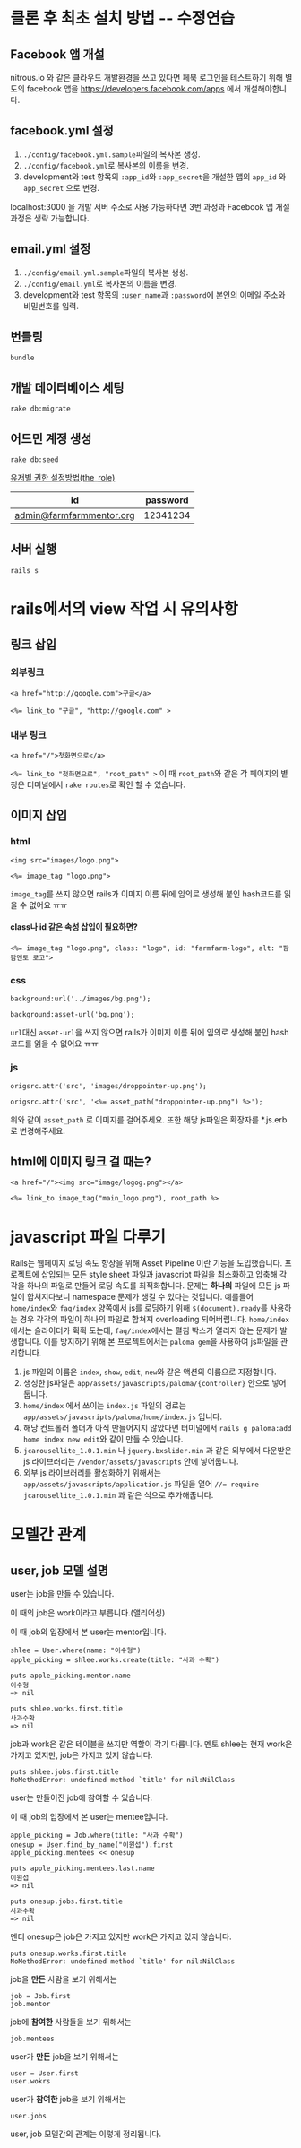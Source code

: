 ﻿클론 후 최초 설치 방법 -- 수정연습
=================

## Facebook 앱 개설
nitrous.io 와 같은 클라우드 개발환경을 쓰고 있다면 페북 로그인을 테스트하기 위해 별도의 facebook 앱을 https://developers.facebook.com/apps 에서 개설해야합니다.
## facebook.yml 설정
1. `./config/facebook.yml.sample`파일의 복사본 생성.
2. `./config/facebook.yml`로 복사본의 이름을 변경.
3. development와 test 항목의 `:app_id`와 `:app_secret`을 개설한 앱의 `app_id` 와 `app_secret` 으로 변경.

localhost:3000 을 개발 서버 주소로 사용 가능하다면 3번 과정과 Facebook 앱 개설 과정은 생략 가능합니다.
## email.yml 설정
1. `./config/email.yml.sample`파일의 복사본 생성.
2. `./config/email.yml`로 복사본의 이름을 변경.
3. development와 test 항목의 `:user_name`과 `:password`에 본인의 이메일 주소와 비밀번호를 입력.

## 번들링
`bundle`
## 개발 데이터베이스 세팅
`rake db:migrate`
## 어드민 계정 생성
`rake db:seed`

[유저별 권한 설정방법(the_role)](https://github.com/the-teacher/the_role)

| id                        | password |
|---------------------------|----------|
| admin@farmfarmmentor.org  | 12341234 |

## 서버 실행
`rails s`

rails에서의 view 작업 시 유의사항
============================

## 링크 삽입
### 외부링크
`<a href="http://google.com">구글</a>`

`<%= link_to "구글", "http://google.com" >`
### 내부 링크
`<a href="/">첫화면으로</a>`

`<%= link_to "첫화면으로", "root_path" >`
이 때 `root_path`와 같은 각 페이지의 별칭은 터미널에서 `rake routes`로 확인 할 수 있습니다.
## 이미지 삽입
### html
`<img src="images/logo.png">`

`<%= image_tag "logo.png">`

`image_tag`를 쓰지 않으면 rails가 이미지 이름 뒤에 임의로 생성해 붙인 hash코드를 읽을 수 없어요 ㅠㅠ

#### class나 id 같은 속성 삽입이 필요하면?
`<%= image_tag "logo.png", class: "logo", id: "farmfarm-logo", alt: "팜팜멘토 로고">`
### css
`background:url('../images/bg.png');`

`background:asset-url('bg.png');`

`url`대신 `asset-url`을 쓰지 않으면 rails가 이미지 이름 뒤에 임의로 생성해 붙인 hash코드를 읽을 수 없어요 ㅠㅠ
### js
`origsrc.attr('src', 'images/droppointer-up.png');`

`origsrc.attr('src', '<%= asset_path("droppointer-up.png") %>');`

위와 같이 `asset_path` 로 이미지를 걸어주세요. 또한 해당 js파일은 확장자를 *.js.erb로 변경해주세요.
## html에 이미지 링크 걸 때는?
`<a href="/"><img src="image/logog.png"></a>`

`<%= link_to image_tag("main_logo.png"), root_path %>`

javascript 파일 다루기
===================
Rails는 웹페이지 로딩 속도 향상을 위해 Asset Pipeline 이란 기능을 도입했습니다.
프로젝트에 삽입되는 모든 style sheet 파일과 javascript 파일을 최소화하고 압축해 각각을 하나의 파일로 만들어 로딩 속도를 최적화합니다. 문제는 **하나의** 파일에 모든 js 파일이 합쳐지다보니 namespace 문제가 생길 수 있다는 것입니다.
예를들어 `home/index`와 `faq/index` 양쪽에서 js를 로딩하기 위해 `$(document).ready`를 사용하는 경우 각각의 파일이 하나의 파일로 합쳐져 overloading 되어버립니다. `home/index`에서는 슬라이더가 휙휙 도는데, `faq/index`에서는 펼침 박스가 열리지 않는 문제가 발생합니다. 이를 방지하기 위해 본 프로젝트에서는 `paloma gem`을 사용하여 js파일을 관리합니다.

1. js 파일의 이름은 `index`, `show`, `edit`, `new`와 같은 액션의 이름으로 지정합니다.
2. 생성한 js파일은 `app/assets/javascripts/paloma/{controller}` 안으로 넣어둡니다.
3. `home/index` 에서 쓰이는 `index.js` 파일의 경로는 `app/assets/javascripts/paloma/home/index.js` 입니다.
4. 해당 컨트롤러 폴더가 아직 만들어지지 않았다면 터미널에서 `rails g paloma:add home index new edit`와 같이 만들 수 있습니다.
5. `jcarousellite_1.0.1.min` 나 `jquery.bxslider.min` 과 같은 외부에서 다운받은 js 라이브러리는 `/vendor/assets/javascripts` 안에 넣어둡니다.
6. 외부 js 라이브러리를 활성화하기 위해서는 `app/assets/javascripts/application.js` 파일을 열어 `//= require jcarousellite_1.0.1.min` 과 같은 식으로 추가해줍니다.

모델간 관계
========
## user, job 모델 설명

user는 job을 만들 수 있습니다.

이 때의 job은 work이라고 부릅니다.(앨리어싱)

이 때 job의 입장에서 본 user는 mentor입니다.

`````````````````````````````````````````````````````
shlee = User.where(name: "이수형")
apple_picking = shlee.works.create(title: "사과 수확")

puts apple_picking.mentor.name
이수형
=> nil

puts shlee.works.first.title
사과수확
=> nil
`````````````````````````````````````````````````````

job과 work은 같은 테이블을 쓰지만 역할이 각기 다릅니다.
멘토 shlee는 현재 work은 가지고 있지만, job은 가지고 있지 않습니다.

`````````````````````````````````````````````````````````
puts shlee.jobs.first.title
NoMethodError: undefined method `title' for nil:NilClass

`````````````````````````````````````````````````````````

user는 만들어진 job에 참여할 수 있습니다.

이 때 job의 입장에서 본 user는 mentee입니다.

```````````````````````````````````````````
apple_picking = Job.where(title: "사과 수확")
onesup = User.find_by_name("이원섭").first
apple_picking.mentees << onesup

puts apple_picking.mentees.last.name
이원섭
=> nil

puts onesup.jobs.first.title
사과수확
=> nil

```````````````````````````````````````````
멘티 onesup은 job은 가지고 있지만 work은 가지고 있지 않습니다.
```````````````````````````````````````````````````````````
puts onesup.works.first.title
NoMethodError: undefined method `title' for nil:NilClass
```````````````````````````````````````````````````````````


job을 **만든** 사람을 보기 위해서는
````````````````
job = Job.first
job.mentor
````````````````

job에 **참여한** 사람들을 보기 위해서는

`job.mentees`

user가 **만든** job을 보기 위해서는
``````````````````
user = User.first
user.wokrs
``````````````````

user가 **참여한** job을 보기 위해서는

`user.jobs`

user, job 모델간의 관계는 이렇게 정리됩니다.
